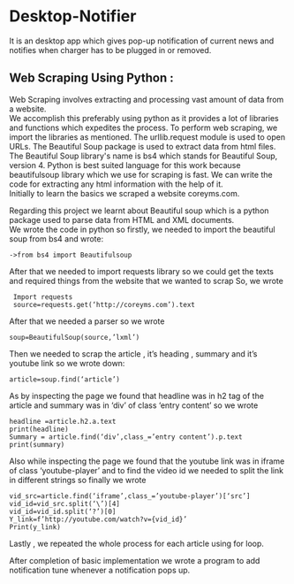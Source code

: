 # Desktop-Notifier
It is an desktop app which gives pop-up notification of current news and notifies when charger has to be plugged in or removed.

## Web Scraping Using Python :
Web Scraping involves extracting and processing vast amount of data from a website.\
We accomplish this preferably using python as it provides a lot of libraries and functions which expedites the process.
To perform web scraping, we import the libraries as mentioned. The urllib.request module is used to open URLs. The Beautiful Soup package is used to extract data from html files. The Beautiful Soup library's name is bs4 which stands for Beautiful Soup, version 4.
Python is best suited language for this work because beautifulsoup library which we use for scraping is fast. We can write the code for extracting any html information with the help of it.\
Initially to learn the basics we scraped a website coreyms.com.

Regarding this project we learnt about Beautiful soup which is a python package used to parse data from HTML and XML documents.\
We wrote the code in python so firstly, we needed to import the beautiful soup from bs4 and wrote:
```
->from bs4 import Beautifulsoup
```
After that we needed to import requests library so we could get the texts and required things from the website that we wanted to scrap
So, we wrote
```
 Import requests
 source=requests.get(‘http://coreyms.com’).text
```
After that we needed a parser so we wrote 
```
soup=BeautifulSoup(source,’lxml’)
```
Then we needed to scrap the article , it’s heading , summary and it’s youtube link so we wrote down:
```
article=soup.find(‘article’)
```
As by inspecting the page we found that headline was in h2 tag of the article and summary was in ‘div’ of class ‘entry content’ so we wrote
```
headline =article.h2.a.text
print(headline)
Summary = article.find(‘div’,class_=’entry content’).p.text
print(summary)
```
Also while inspecting the page we found that the youtube link was in iframe of class ‘youtube-player’ and to find the video id we needed to split the link in different strings so finally we wrote
```
vid_src=article.find(‘iframe’,class_=’youtube-player’)[‘src’]
vid_id=vid_src.split(‘\’)[4]
vid_id=vid_id.split(‘?’)[0]
Y_link=f’http://youtube.com/watch?v={vid_id}’ 
Print(y_link)
```
Lastly , we repeated the whole process for each article using for loop.

After completion of basic implementation we wrote a program to add notification tune whenever a notification pops up.

